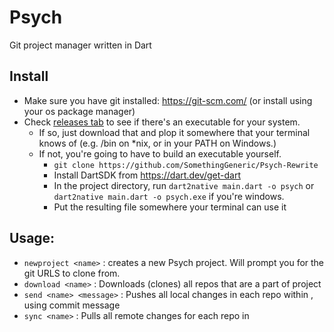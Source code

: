 # Psych
Git project manager written in Dart
## Install
* Make sure you have git installed: https://git-scm.com/ (or install using your os package manager)
* Check [releases tab](https://github.com/SomethingGeneric/Psych-Rewrite/releases) to see if there's an executable for your system.
  * If so, just download that and plop it somewhere that your terminal knows of (e.g. /bin on \*nix, or in your PATH on Windows.)
  * If not, you're going to have to build an executable yourself.
    * `git clone https://github.com/SomethingGeneric/Psych-Rewrite`
    * Install DartSDK from https://dart.dev/get-dart
    * In the project directory, run `dart2native main.dart -o psych` or `dart2native main.dart -o psych.exe` if you're windows.
    * Put the resulting file somewhere your terminal can use it
## Usage:
* `newproject <name>` : creates a new Psych project. Will prompt you for the git URLS to clone from.
* `download <name>` : Downloads (clones) all repos that are a part of project <name>
* `send <name> <message>` : Pushes all local changes in each repo within <name>, using commit message <message>
* `sync <name>` : Pulls all remote changes for each repo in <name>
